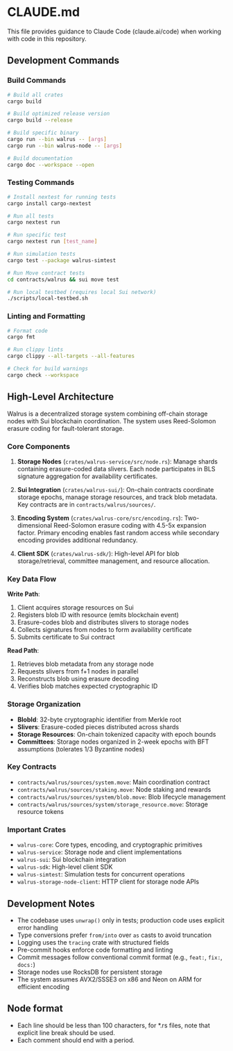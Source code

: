 # CLAUDE.md

This file provides guidance to Claude Code (claude.ai/code) when working with code in this repository.

## Development Commands

### Build Commands
```bash
# Build all crates
cargo build

# Build optimized release version
cargo build --release

# Build specific binary
cargo run --bin walrus -- [args]
cargo run --bin walrus-node -- [args]

# Build documentation
cargo doc --workspace --open
```

### Testing Commands
```bash
# Install nextest for running tests
cargo install cargo-nextest

# Run all tests
cargo nextest run

# Run specific test
cargo nextest run [test_name]

# Run simulation tests
cargo test --package walrus-simtest

# Run Move contract tests
cd contracts/walrus && sui move test

# Run local testbed (requires local Sui network)
./scripts/local-testbed.sh
```

### Linting and Formatting
```bash
# Format code
cargo fmt

# Run clippy lints
cargo clippy --all-targets --all-features

# Check for build warnings
cargo check --workspace
```

## High-Level Architecture

Walrus is a decentralized storage system combining off-chain storage nodes with Sui blockchain
coordination. The system uses Reed-Solomon erasure coding for fault-tolerant storage.

### Core Components

1. **Storage Nodes** (`crates/walrus-service/src/node.rs`): Manage shards containing
erasure-coded data slivers. Each node participates in BLS signature aggregation for availability
certificates.

2. **Sui Integration** (`crates/walrus-sui/`): On-chain contracts coordinate storage epochs,
manage storage resources, and track blob metadata. Key contracts are in `contracts/walrus/sources/`.

3. **Encoding System** (`crates/walrus-core/src/encoding.rs`): Two-dimensional Reed-Solomon
erasure coding with 4.5-5x expansion factor. Primary encoding enables fast random access while
secondary encoding provides additional redundancy.

4. **Client SDK** (`crates/walrus-sdk/`): High-level API for blob storage/retrieval, committee management, and resource allocation.

### Key Data Flow

**Write Path**:
1. Client acquires storage resources on Sui
2. Registers blob ID with resource (emits blockchain event)
3. Erasure-codes blob and distributes slivers to storage nodes
4. Collects signatures from nodes to form availability certificate
5. Submits certificate to Sui contract

**Read Path**:
1. Retrieves blob metadata from any storage node
2. Requests slivers from f+1 nodes in parallel
3. Reconstructs blob using erasure decoding
4. Verifies blob matches expected cryptographic ID

### Storage Organization

- **BlobId**: 32-byte cryptographic identifier from Merkle root
- **Slivers**: Erasure-coded pieces distributed across shards
- **Storage Resources**: On-chain tokenized capacity with epoch bounds
- **Committees**: Storage nodes organized in 2-week epochs with BFT assumptions (tolerates 1/3 Byzantine nodes)

### Key Contracts

- `contracts/walrus/sources/system.move`: Main coordination contract
- `contracts/walrus/sources/staking.move`: Node staking and rewards
- `contracts/walrus/sources/system/blob.move`: Blob lifecycle management
- `contracts/walrus/sources/system/storage_resource.move`: Storage resource tokens

### Important Crates

- `walrus-core`: Core types, encoding, and cryptographic primitives
- `walrus-service`: Storage node and client implementations
- `walrus-sui`: Sui blockchain integration
- `walrus-sdk`: High-level client SDK
- `walrus-simtest`: Simulation tests for concurrent operations
- `walrus-storage-node-client`: HTTP client for storage node APIs

## Development Notes

- The codebase uses `unwrap()` only in tests; production code uses explicit error handling
- Type conversions prefer `from/into` over `as` casts to avoid truncation
- Logging uses the `tracing` crate with structured fields
- Pre-commit hooks enforce code formatting and linting
- Commit messages follow conventional commit format (e.g., `feat:`, `fix:`, `docs:`)
- Storage nodes use RocksDB for persistent storage
- The system assumes AVX2/SSSE3 on x86 and Neon on ARM for efficient encoding


## Node format
- Each line should be less than 100 characters, for *.rs files, note that explicit line break
  should be used.
- Each comment should end with a period.
